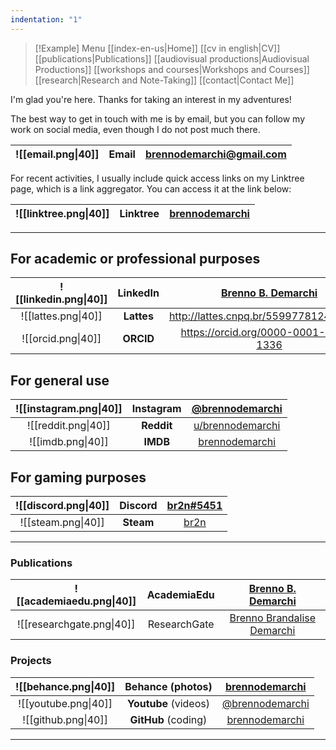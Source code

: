 ```yaml
---
indentation: "1"
---
```

> [!Example] Menu
> [[index-en-us|Home]]   [[cv in english|CV]]    [[publications|Publications]]   [[audiovisual productions|Audiovisual Productions]]    [[workshops and courses|Workshops and Courses]] [[research|Research and Note-Taking]] [[contact|Contact Me]]

I'm glad you're here. Thanks for taking an interest in my adventures! 

The best way to get in touch with me is by email, but you can follow my work on social media, even though I do not post much there.

| ![[email.png\|40]] | **Email** | brennodemarchi@gmail.com |
| :----------------: | :-------: | :----------------------: |

For recent activities, I usually include quick access links on my Linktree page, which is a link aggregator. You can access it at the link below:
   
| ![[linktree.png\|40]] | **Linktree** | [brennodemarchi](https://linktr.ee/brennodemarchi) |
| :-------------------: | :----------: | :------------------------------------------------: |

---

## For academic or professional purposes

| ![[linkedin.png\|40]] |  LinkedIn  | [Brenno B. Demarchi](https://www.linkedin.com/in/brennodemarchi/) |
| :-------------------: | :--------: | :---------------------------------------------------------------: |
|  ![[lattes.png\|40]]  | **Lattes** |              http://lattes.cnpq.br/5599778124078031               |
|  ![[orcid.png\|40]]   | **ORCID**  |               https://orcid.org/0000-0001-9701-1336               |

## For general use

| ![[instagram.png\|40]] | **Instagram** |  [@brennodemarchi](https://www.instagram.com/brennodemarchi/)   |
| :--------------------: | :-----------: | :-------------------------------------------------------------: |
|  ![[reddit.png\|40]]   |  **Reddit**   | [u/brennodemarchi](https://www.reddit.com/user/brennodemarchi/) |
|   ![[imdb.png\|40]]    |   **IMDB**    |     [brennodemarchi](https://www.imdb.com/user/ur43026569)      |

## For gaming purposes

| ![[discord.png\|40]] | **Discord** | [br2n#5451](https://discord.com/users/br2n) |
| :------------------: | :---------: | :-----------------------------------------: |
|  ![[steam.png\|40]]  |  **Steam**  | [br2n](https://steamcommunity.com/id/br2n/) |

---

### Publications
   
| ![[academiaedu.png\|40]]  | **AcademiaEdu** |                [Brenno B. Demarchi](https://ufsc.academia.edu/BrennoDemarchi)                 |
| :-----------------------: | :-------------: | :-------------------------------------------------------------------------------------------: |
| ![[researchgate.png\|40]] |  ResearchGate   | [Brenno Brandalise Demarchi](https://www.researchgate.net/profile/Brenno-Brandalise-Demarchi) |
   
### Projects

| ![[behance.png\|40]] | **Behance** (photos) |  [brennodemarchi](https://www.behance.net/brennodemarchi)  |
| :------------------: | :------------------: | :--------------------------------------------------------: |
| ![[youtube.png\|40]] | **Youtube** (videos) | [@brennodemarchi](https://www.youtube.com/@brennodemarchi) |
| ![[github.png\|40]]  | **GitHub** (coding)  |    [brennodemarchi](https://github.com/brennodemarchi)     |
   
---
